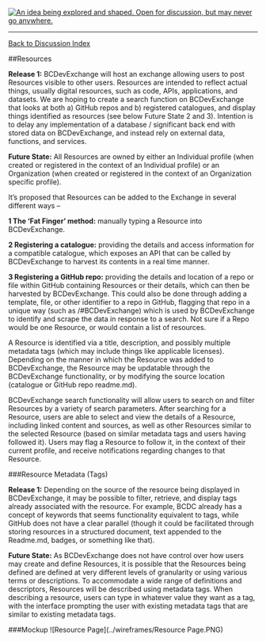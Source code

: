 <a rel="Inspiration" href="https://github.com/BCDevExchange/docs/blob/master/discussion/projectstates.md"><img alt="An idea being explored and shaped. Open for discussion, but may never go anywhere." style="border-width:0" src="http://bcdevexchange.org/badge/1.svg" title="An idea being explored and shaped. Open for discussion, but may never go anywhere." /></a>

---
[Back to Discussion Index](../discussion_index.md)


##Resources

**Release 1:** BCDevExchange will host an exchange allowing users to post Resources visible to other users. Resources are intended to reflect actual things, usually digital resources, such as code, APIs, applications, and datasets. We are hoping to create a search function on BCDevExchange that looks at both a) GitHub repos and b) registered catalogues, and display things identified as resources (see below Future State 2 and 3). Intention is to delay any implementation of a database / significant back end with stored data on BCDevExchange, and instead rely on external data, functions, and services.
  
**Future State:** All Resources are owned by either an Individual profile (when created or registered in the context of an Individual profile) or an Organization (when created or registered in the context of an Organization specific profile). 

It’s proposed that Resources can be added to the Exchange in several different ways – 

**1 The ‘Fat Finger’ method:** manually typing a Resource into BCDevExchange. 

**2 Registering a catalogue:** providing the details and access information for a compatible catalogue, which exposes an API that can be called by BCDevExchange to harvest its contents in a real time manner. 

**3 Registering a GitHub repo:** providing the details and location of a repo or file within GitHub containing Resources or their details, which can then be harvested by BCDevExchange. This could also be done through adding a template, file, or other identifier to a repo in GitHub, flagging that repo in a unique way (such as /#BCDevExchange) which is used by BCDevExchange to identify and scrape the data in response to a search. Not sure if a Repo would be one Resource, or would contain a list of resources. 

A Resource is identified via a title, description, and possibly multiple metadata tags (which may include things like applicable licenses). Depending on the manner in which the Resource was added to BCDevExchange, the Resource may be updatable through the BCDevExchange functionality, or by modifying the source location (catalogue or GitHub repo readme.md). 

BCDevExchange search functionality will allow users to search on and filter Resources by a variety of search parameters. After searching for a Resource, users are able to select and view the details of a Resource, including linked content and sources, as well as other Resources similar to the selected Resource (based on similar metadata tags and users having followed it). Users may flag a Resource to follow it, in the context of their current profile, and receive notifications regarding changes to that Resource. 

###Resource Metadata (Tags)

**Release 1:** Depending on the source of the resource being displayed in BCDevExchange, it may be possible to filter, retrieve, and display tags already associated with the resource. For example, BCDC already has a concept of keywords that seems functionality equivalent to tags, while GitHub does not have a clear parallel (though it could be facilitated through storing resources in a structured document, text appended to the Readme.md, badges, or something like that).  

**Future State:** As BCDevExchange does not have control over how users may create and define Resources, it is possible that the Resources being defined are defined at very different levels of granularity or using various terms or descriptions. To accommodate a wide range of definitions and descriptors, Resources will be described using metadata tags. When describing a resource, users can type in whatever value they want as a tag, with the interface prompting the user with existing metadata tags that are similar to existing metadata tags.

###Mockup
![Resource Page](../wireframes/Resource Page.PNG)

